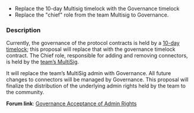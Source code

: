 - Replace the 10-day Multisig timelock with the Governance timelock
- Replace the "chief" role from the team Multisig to Governance.

### Description

Currently, the governance of the protocol contracts is held by a [10-day timelock](https://etherscan.io/address/0xc7cb1de2721bfc0e0da1b9d526bcdc54ef1c0efc); this proposal will replace that with the governance timelock contract. The Chief role, responsible for adding and removing connectors, is held by the [team’s MultiSig](https://etherscan.io/address/0xb1DC62EC38E6E3857a887210C38418E4A17Da5B2).

It will replace the team’s MultiSig admin with Governance. All future changes to connectors will be managed by Governance. This proposal will finalize the distribution of the underlying admin rights held by the team to the community.

**Forum link**: [Governance Acceptance of Admin Rights](https://gov.instadapp.io/t/gov-acceptance-of-admin-rights/66)
